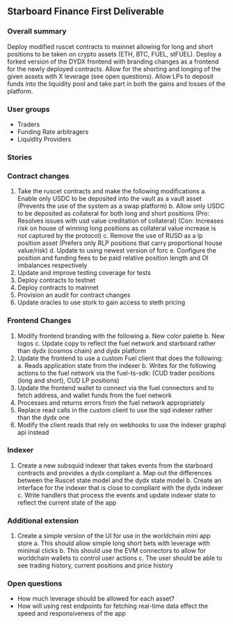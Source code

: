 ## Starboard Finance First Deliverable

### Overall summary
Deploy modified ruscet contracts to mainnet allowing for long and short positions to be taken on crypto assets (ETH, BTC, FUEL, stFUEL). 
Deploy a forked version of the DYDX frontend with branding changes as a frontend for the newly deployed contracts. 
Allow for the shorting and longing of the given assets with X leverage (see open questions). 
Allow LPs to deposit funds into the liquidity pool and take part in both the gains and losses of the platform.

### User groups
- Traders
- Funding Rate arbitragers
- Liquidity Providers

### Stories



### Contract changes
1. Take the ruscet contracts and make the following modifications
  a. Enable only USDC to be deposited into the vault as a vault asset (Prevents the use of the system as a swap platform)
  b. Allow only USDC to be deposited as collateral for both long and short positions 
    (Pro: Resolves issues with usd value creditation of collateral)
    (Con: Increases risk on house of winning long positions as collateral value increase is not captured by the protocol)
  c. Remove the use of RUSD as a lp position asset (Prefers only RLP positions that carry proportional house value/risk)
  d. Update to using newest version of forc
  e. Configure the position and funding fees to be paid relative position length and OI imbalances respectively
2. Update and improve testing coverage for tests
3. Deploy contracts to testnet
4. Deploy contracts to mainnet
5. Provision an audit for contract changes
6. Update oracles to use stork to gain access to steth pricing

### Frontend Changes
1. Modify frontend branding with the following
  a. New color palette
  b. New logos
  c. Update copy to reflect the fuel network and starboard rather than dydx (cosmos chain) and dydx platform
2. Update the frontend to use a custom Fuel client that does the following:
  a. Reads application state from the indexer
  b. Writes for the following actions to the fuel network via the fuel-ts-sdk: (CUD trader positions (long and short), CUD LP positions)
3. Update the frontend wallet to connect via the fuel connectors and to fetch address, and wallet funds from the fuel network
4. Processes and returns errors from the fuel network appropriately
5. Replace read calls in the custom client to use the sqd indexer rather than the dydx one
6. Modify the client reads that rely on webhooks to use the indexer graphql api instead

### Indexer
1. Create a new subsquid indexer that takes events from the starboard contracts and provides a dydx compliant
  a. Map out the differences between the Ruscet state model and the dydx state model
  b. Create an interface for the indexer that is close to compliant with the dydx indexer
  c. Write handlers that process the events and update indexer state to reflect the current state of the app

### Additional extension
1. Create a simple version of the UI for use in the worldchain mini app store
  a. This should allow simple long short bets with leverage with minimal clicks
  b. This should use the EVM connectors to allow for worldchain wallets to control user actions
  c. The user should be able to see trading history, current positions and price history

### Open questions
- How much leverage should be allowed for each asset?
- How will using rest endpoints for fetching real-time data effect the speed and responsiveness of the app


